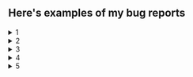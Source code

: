 ## Here's examples of my bug reports

 <details>
  <summary>1</summary>

| Идентификатор      |   case-001  |
| ----------- | ----------- |
| Статус   |   Успешно пройден      |
| Дата создания   |    12.12.2022     |
| Дата выполнения   |    12.12.2022     | 
| Название   |    Заказ товара зарегистрированным пользователем     |
| Предусловия   |   Открыта страница http://qa.skillbox.ru/module09/practice4/Catalog/index.html      |
| Шаги воспроизведения   |    Ожидаемый результат     |
|1. Нажать на карточку товара   |   Открывается страница с товаром      |
|2. Нажать на кнопку "Купить"  |     Появляется веб-форма для ввода данных покупателя    |
|3. Ввести номер телефона   |   Кнопка "Позвоните мне" становится активной   |
| Постусловия   |    -    |

</details>

<details>
  <summary>2</summary>

| Идентификатор      |    case-002     |
| ----------- | ----------- |
| Статус   |     Запланирован    |
| Дата создания   |    12.12.2022     |
| Дата выполнения   |    12.12.2022     | 
| Название   |     Отправка отзыва на товар незарегистрированным пользователем    |
| Предусловия   |   1. Открыта страница http://qa.skillbox.ru/module09/practice4/Catalog/index.html <p> 2. Пользователь зарегистрирован      |
| Шаги воспроизведения   |         |
| 1. Нажать на карточку товара   |     Открывается страница с товаром    |
| 2. Нажать на кнопку "Оставить отзыв о товаре"  |     Открывается веб-форма для ввода данных о товаре    |
| 3. Выставить любую оценку   |   Выставленная оценка отображается в поле   |
| 4. Ввести в поле "Имя" любую последовательность символов   |  Введённая последовательность отражается в поле    |
| 5. Выбрать любую дату покупки до текущей даты   |  Выбранная дата покупки отражается в поле    |
| 6. Выбрать любюй период использования   |    Период использования отображается в поле  |
| 7. Ввести в поле для отзыва любую последовательность символов   |   Введённая последовательность отображается в поле   |
| 8. Нажать на кнопку "Отправить"   |    Отображается подтверждение отправки и благодарность за отзыв  |
| Постусловия   |     -    |

</details>


<details>
  <summary>3</summary>

| Идентификатор      |  case-003   |
| ----------- | ----------- |
| Статус   |     Провален    |
| Дата создания   |     12.12.2022    |
| Дата выполнения   |     12.12.2022    | 
| Название   |    Отправка отзыва на сайт незарегистрированным пользователем    |
| Предусловия   |     Открыта страница http://qa.skillbox.ru/module09/practice4/Kontakty/index.html    |
| Шаги воспроизведения   |         |
|1. Ввести в поле "Имя" любую последовательность символов   |      Введённая последовательность отражается в поле   |
| 2.Ввести в поле "e-mail" валидный адрес почтового ящика  |    Введённый электронный ящик отражается в поле     |
| 3. Ввести в поле для отзыва любую последовательность символов   |    Введённая последовательность отображается в поле  |
| 4. Нажать на кнопку "Отправить"   |     Отображается подтверждение отправки и благодарность за отзыв    |
| Постусловия   |    -     |

</details>

<details>
  <summary>4</summary>

| Идентификатор      |   case-004  |
| ----------- | ----------- |
| Статус   |     Заблокирован    |
| Дата создания   |      12.12.2022   |
| Дата выполнения   |     12.12.2022    | 
| Название   |    Регистрация нового пользователя     |
| Предусловия   |      Открыта страница https://lm.skillbox.cc/qa_tester/module05/homework1/   |
| Шаги воспроизведения   |    Ожидаемый результат     |
|1. Заполнить поля корректными данными   |    В полях отображаются введённые данные     |
| 2. Согласиться с обработкой персональных данных  |    Появляется отметка в чекбоксе "Согласен на обработку персональных данных"     |
| 3. Нажать "Зарегистрироваться"   |   Отображается страница с подтверждением регистрации   |
| Постусловия   |      -   |

</details>

<details>
  <summary>5</summary>

| Идентификатор      |  case-005   |
| ----------- | ----------- |
| Статус   |     Отложен    |
| Дата создания   |     12.12.2022    |
| Дата выполнения   |     12.12.2022    | 
| Название   |     Проверка возможности выполнения SQL-инъекции в форме авторизации    |
| Предусловия   |    Открыть страницу http://api-qa.skillbox.ru/practicesqli/auth.php     |
| Шаги воспроизведения   |     Ожидаемый результат    |
|1. Ввести в поле "Имя пользователя" tester'  |    Введенное имя пользователя отражается в поле     |
| 2. Ввести в поле "Пароль" 5s1rgNTs  |   В поле отображается соответствующее количеству символов пароля количество символов-масок      |
| 3. Нажать кнопку "Войти"   |    Отображается ошибка о некорректном заполненом поле "Имя пользователя"  |
| Постусловия   |   -      |

</details>
